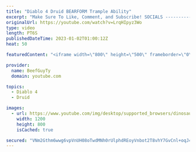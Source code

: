```yaml
---
title: "Diablo 4 Druid BEARFORM Trample Ability"
excerpt: "Make Sure To Like, Comment, and Subscribe! SOCIALS ---------------------------------------------- Join Our ..."
originalUrl: https://youtube.com/watch?v=LrqHIpyz3Wo
type: video
length: PT6S
publishedDateTime: 2023-01-02T01:00:12Z
heat: 50

featuredContent: "<iframe width=\"800\" height=\"500\" frameborder=\"0\" src=\"https://www.youtube.com/embed/LrqHIpyz3Wo\" allow=\"accelerometer; autoplay; encrypted-media; gyroscope; picture-in-picture\" allowfullscreen></iframe>"

provider:
  name: BeefGuyTy
  domain: youtube.com

topics:
  - Diablo 4
  - Druid

images:
  - url: https://www.youtube.com/img/desktop/supported_browsers/dinosaur.png
    width: 1200
    height: 800
    isCached: true

secured: "VNm2Gthm6wwg6vpVnUH08oTwdMNh0rUlphdREoyVnbot2T8vhY7GvCnl+oqJ4qbbbcRLcDlqCgp6TDwx9JH9mh7QrNMU6/OskNPzRfkyjA5rbHgDZ45uLnfn3xHPRTR/nDwOFosRZawbCZ5yvPXKrB37aZfLOCJUZ3EyAcvOVbsvlenNRz8ekzXWt+sU4eMClN98ZDCmSB1dIi1e+E0m9xFZFlF0qcnkwcQLcdQoH/TY0R9mH/aUJt7GoAv9y6VWP3jCQRwYi+CrGq2I4vBQDqDuM6P7wmBKleP8iEsj4I3g1GE0K5A4AWSmhbmmrEoTElkpbVTW+7KeRehdcjekc7HPNPcApj8IA7plE7S8m3M/lqfE55KwS2mD/i3or+KIayGwwSLq6BdYn3PD6mb0UtbBtq/DA+lvNmcjaV9Mc1Y=;4Wtn/A1Y6UrhiXI3exhKBA=="
---
```


